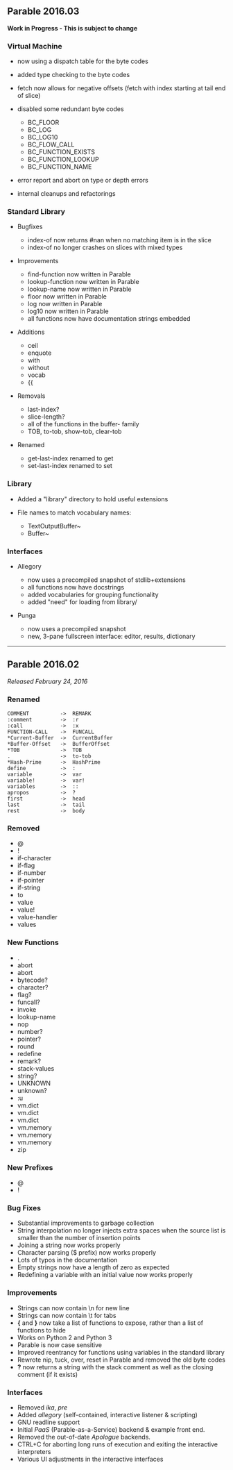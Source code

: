 ## Parable 2016.03

**Work in Progress - This is subject to change**

### Virtual Machine

* now using a dispatch table for the byte codes
* added type checking to the byte codes
* fetch now allows for negative offsets (fetch with index starting at tail end of slice)
* disabled some redundant byte codes

  * BC\_FLOOR
  * BC\_LOG
  * BC\_LOG10
  * BC\_FLOW\_CALL
  * BC\_FUNCTION\_EXISTS
  * BC\_FUNCTION\_LOOKUP
  * BC\_FUNCTION\_NAME

* error report and abort on type or depth errors
* internal cleanups and refactorings

### Standard Library

* Bugfixes

  * index-of now returns #nan when no matching item is in the slice
  * index-of no longer crashes on slices with mixed types

* Improvements

  * find-function now written in Parable
  * lookup-function now written in Parable
  * lookup-name now written in Parable
  * floor now written in Parable
  * log now written in Parable
  * log10 now written in Parable
  * all functions now have documentation strings embedded

* Additions

  * ceil
  * enquote
  * with
  * without
  * vocab
  * {{

* Removals

  * last-index?
  * slice-length?
  * all of the functions in the buffer- family
  * TOB, to-tob, show-tob, clear-tob

* Renamed

  * get-last-index renamed to get<final-offset>
  * set-last-index renamed to set<final-offset>

### Library

* Added a "library" directory to hold useful extensions
* File names to match vocabulary names:

  * TextOutputBuffer~
  * Buffer~

### Interfaces

* Allegory

  * now uses a precompiled snapshot of stdlib+extensions
  * all functions now have docstrings
  * added vocabularies for grouping functionality
  * added "need" for loading from library/

* Punga

  * now uses a precompiled snapshot
  * new, 3-pane fullscreen interface: editor, results, dictionary

----


## Parable 2016.02

*Released February 24, 2016*

### Renamed

    COMMENT          ->  REMARK
    :comment         ->  :r
    :call            ->  :x
    FUNCTION-CALL    ->  FUNCALL
    *Current-Buffer  ->  CurrentBuffer
    *Buffer-Offset   ->  BufferOffset
    *TOB             ->  TOB
    .                ->  to-tob
    *Hash-Prime      ->  HashPrime
    define           ->  :
    variable         ->  var
    variable!        ->  var!
    variables        ->  ::
    apropos          ->  ?
    first            ->  head
    last             ->  tail
    rest             ->  body

### Removed

* @
* !
* if-character
* if-flag
* if-number
* if-pointer
* if-string
* to
* value
* value!
* value-handler
* values

### New Functions

* .
* abort
* abort<with-error>
* bytecode?
* character?
* flag?
* funcall?
* invoke<preserving>
* lookup-name
* nop
* number?
* pointer?
* round
* redefine
* remark?
* stack-values
* string?
* UNKNOWN
* unknown?
* :u
* vm.dict<slices>
* vm.dict<names>
* vm.dict<names-like>
* vm.memory<allocated>
* vm.memory<map>
* vm.memory<sizes>
* zip

### New Prefixes

* @
* !

### Bug Fixes

* Substantial improvements to garbage collection
* String interpolation no longer injects extra spaces when the source list is smaller than the number of insertion points
* Joining a string now works properly
* Character parsing ($ prefix) now works properly
* Lots of typos in the documentation
* Empty strings now have a length of zero as expected
* Redefining a variable with an initial value now works properly

### Improvements

* Strings can now contain \n for new line
* Strings can now contain \t for tabs
* **{** and **}** now take a list of functions to expose, rather than a list of functions to hide
* Works on Python 2 and Python 3
* Parable is now case sensitive
* Improved reentrancy for functions using variables in the standard library
* Rewrote nip, tuck, over, reset in Parable and removed the old byte codes
* **?** now returns a string with the stack comment as well as the closing comment (if it exists)

### Interfaces

* Removed *ika*, *pre*
* Added *allegory* (self-contained, interactive listener & scripting)
* GNU readline support
* Initial *PaaS* (Parable-as-a-Service) backend & example front end.
* Removed the out-of-date *Apologue* backends.
* CTRL+C for aborting long runs of execution and exiting the interactive interpreters
* Various UI adjustments in the interactive interfaces
